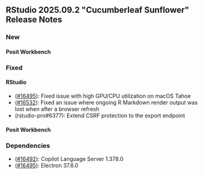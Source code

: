 ## RStudio 2025.09.2 "Cucumberleaf Sunflower" Release Notes

### New

#### Posit Workbench

### Fixed

#### RStudio
- ([#16495](https://github.com/rstudio/rstudio/issues/16495)): Fixed issue with high GPU/CPU utilization on macOS Tahoe
- ([#16532](https://github.com/rstudio/rstudio/issues/16352)): Fixed an issue where ongoing R Markdown render output was lost when after a browser refresh
- (rstudio-pro#6377): Extend CSRF protection to the export endpoint

#### Posit Workbench

### Dependencies
- ([#16492](https://github.com/rstudio/rstudio/issues/16492)): Copilot Language Server 1.378.0
- ([#16495](https://github.com/rstudio/rstudio/issues/16495)): Electron 37.6.0
